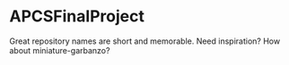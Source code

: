 # APCSFinalProject
 Great repository names are short and memorable. Need inspiration? How about miniature-garbanzo? 
